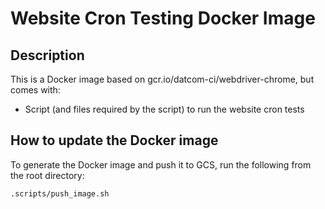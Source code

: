 # Website Cron Testing Docker Image

## Description

This is a Docker image based on gcr.io/datcom-ci/webdriver-chrome, but comes with:

- Script (and files required by the script) to run the website cron tests

## How to update the Docker image

To generate the Docker image and push it to GCS, run the following from the root directory:

```bash
.scripts/push_image.sh
```
